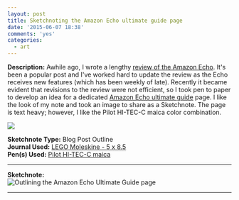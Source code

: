 ```yaml
---
layout: post
title: Sketchnoting the Amazon Echo ultimate guide page
date: '2015-06-07 18:38'
comments: 'yes'
categories:
  - art
---
```


**Description:** Awhile ago, I wrote a lengthy [review of the Amazon Echo](http://www.stevencombs.com/gadgets/2015/02/21/amazon-echo-review.html). It's been a popular post and I've worked hard to update the review as the Echo receives new features (which has been weekly of late). Recently it became evident that revisions to the review were not efficient, so I took pen to paper to develop an idea for a dedicated [Amazon Echo ultimate guide](http://www.stevencombs.com/guide-to-echo/) page. I like the look of my note and took an image to share as a Sketchnote. The page is text heavy; however, I like the Pilot HI-TEC-C maica color combination.

![](https://lh6.googleusercontent.com/-lD93RyZs3Zk/VXTIovoHqkI/AAAAAAABfR0/tzU_gx2aKVs/w1331-h998-no/IMG_8284.JPG)

**Sketchnote Type:** Blog Post Outline  
**Journal Used:** [LEGO Moleskine - 5 x 8.5](https://www.amazon.com/Moleskine-Limited-Edition-Notebook-Large/dp/886732621X/ref=as_sl_pc_ss_til?tag=bricinmypockb-20&linkCode=w01&linkId=TL3CJREDKU33GOJ6&creativeASIN=886732621X)  
**Pen(s) Used:** [Pilot HI-TEC-C maica](http://www.stevencombs.com/art/2015/04/18/pilot-hi-tec-c-maica-review.html)

<hr/>

**Sketchnote:**  
![Outlining the Amazon Echo Ultimate Guide page](https://lh5.googleusercontent.com/-_-FzaQsII7Q/VXTIouqElqI/AAAAAAABfQU/ibUUJIwCoeA/w568-h989-no/IMG_8285.JPG)

<hr/>
